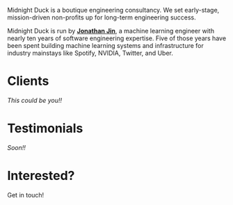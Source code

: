 Midnight Duck is a boutique engineering consultancy. We set early-stage,
mission-driven non-profits up for long-term engineering success.

Midnight Duck is run by [**Jonathan Jin**](https://jonathanj.in), a machine
learning engineer with nearly ten years of software engineering expertise. Five
of those years have been spent building machine learning systems and
infrastructure for industry mainstays like Spotify, NVIDIA, Twitter, and Uber.

# Clients

_This could be you!!_

# Testimonials

_Soon!!_

# Interested?

Get in touch!
